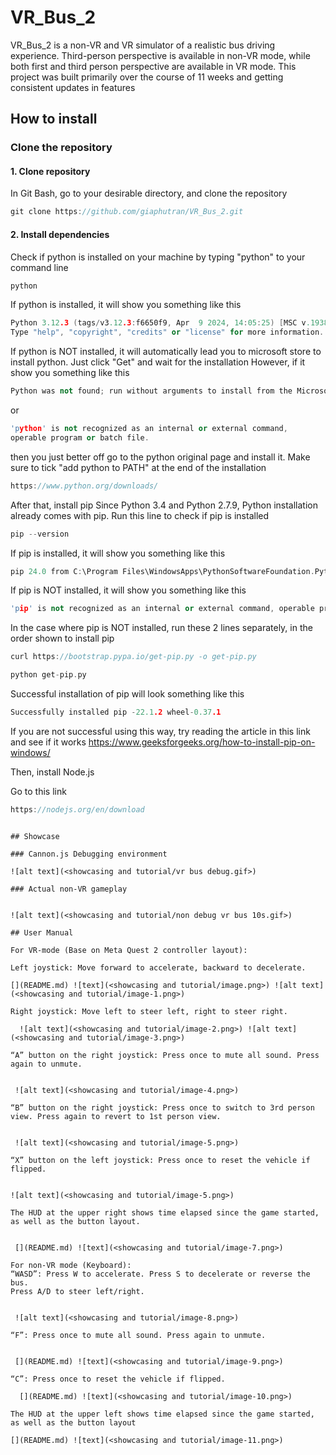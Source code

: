 # VR_Bus_2

VR_Bus_2 is a non-VR and VR simulator of a realistic bus driving experience. Third-person perspective is available in non-VR mode, while both first and third person perspective are available in VR mode.
This project was built primarily over the course of 11 weeks and getting consistent updates in features

## How to install
### Clone the repository
#### 1. Clone repository
In Git Bash, go to your desirable directory, and clone the repository 
```cpp
git clone https://github.com/giaphutran/VR_Bus_2.git
```

#### 2. Install dependencies
Check if python is installed on your machine by typing "python" to your command line

```cpp
python
```

If python is installed, it will show you something like this
```cpp
Python 3.12.3 (tags/v3.12.3:f6650f9, Apr  9 2024, 14:05:25) [MSC v.1938 64 bit (AMD64)] on win32
Type "help", "copyright", "credits" or "license" for more information.
```

If python is NOT installed, it will automatically lead you to microsoft store to install python. Just click "Get" and wait for the installation
However, if it show you something like this

```cpp
Python was not found; run without arguments to install from the Microsoft Store, or disable this shortcut from Settings > Manage App Execution Aliases.
```

or

```cpp
'python' is not recognized as an internal or external command,
operable program or batch file.
```

then you just better off go to the python original page and install it. Make sure to tick "add python to PATH" at the end of the installation
```cpp
https://www.python.org/downloads/
```

After that, install pip
Since Python 3.4 and Python 2.7.9, Python installation already comes with pip.
Run this line to check if pip is installed
```cpp
pip --version
``` 
If pip is installed, it will show you something like this
```cpp
pip 24.0 from C:\Program Files\WindowsApps\PythonSoftwareFoundation.Python.3.12_3.12.1008.0_x64__qbz5n2kfra8p0\Lib\site-packages\pip (python 3.12)
```
If pip is NOT installed, it will show you something like this
```cpp
'pip' is not recognized as an internal or external command, operable program or batch file.
```
In the case where pip is NOT installed, run these 2 lines separately, in the order shown to install pip
```cpp
curl https://bootstrap.pypa.io/get-pip.py -o get-pip.py
```
```cpp
python get-pip.py
```
Successful installation of pip will look something like this 
```cpp
Successfully installed pip -22.1.2 wheel-0.37.1
```
If you are not successful using this way, try reading the article in this link and see if it works https://www.geeksforgeeks.org/how-to-install-pip-on-windows/


Then, install Node.js

Go to this link
```cpp
https://nodejs.org/en/download
```
```

## Showcase 

### Cannon.js Debugging environment

![alt text](<showcasing and tutorial/vr bus debug.gif>)

### Actual non-VR gameplay


![alt text](<showcasing and tutorial/non debug vr bus 10s.gif>)

## User Manual

For VR-mode (Base on Meta Quest 2 controller layout):

Left joystick: Move forward to accelerate, backward to decelerate.

[](README.md) ![text](<showcasing and tutorial/image.png>) ![alt text](<showcasing and tutorial/image-1.png>)

Right joystick: Move left to steer left, right to steer right.

  ![alt text](<showcasing and tutorial/image-2.png>) ![alt text](<showcasing and tutorial/image-3.png>)

“A” button on the right joystick: Press once to mute all sound. Press again to unmute.


 ![alt text](<showcasing and tutorial/image-4.png>)

“B” button on the right joystick: Press once to switch to 3rd person view. Press again to revert to 1st person view.


 ![alt text](<showcasing and tutorial/image-5.png>)

“X” button on the left joystick: Press once to reset the vehicle if flipped.


![alt text](<showcasing and tutorial/image-5.png>)

The HUD at the upper right shows time elapsed since the game started, as well as the button layout.


 [](README.md) ![text](<showcasing and tutorial/image-7.png>)

For non-VR mode (Keyboard):
“WASD”: Press W to accelerate. Press S to decelerate or reverse the bus.
Press A/D to steer left/right.


 ![alt text](<showcasing and tutorial/image-8.png>)

“F”: Press once to mute all sound. Press again to unmute.

 
 [](README.md) ![text](<showcasing and tutorial/image-9.png>)

“C”: Press once to reset the vehicle if flipped.

  [](README.md) ![text](<showcasing and tutorial/image-10.png>)

The HUD at the upper left shows time elapsed since the game started, as well as the button layout

[](README.md) ![text](<showcasing and tutorial/image-11.png>)
 
